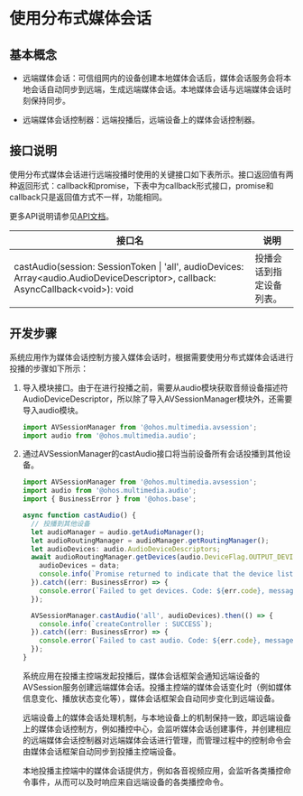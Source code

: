 # 使用分布式媒体会话

## 基本概念

- 远端媒体会话：可信组网内的设备创建本地媒体会话后，媒体会话服务会将本地会话自动同步到远端，生成远端媒体会话。本地媒体会话与远端媒体会话时刻保持同步。

- 远端媒体会话控制器：远端投播后，远端设备上的媒体会话控制器。

## 接口说明

使用分布式媒体会话进行远端投播时使用的关键接口如下表所示。接口返回值有两种返回形式：callback和promise，下表中为callback形式接口，promise和callback只是返回值方式不一样，功能相同。

更多API说明请参见[API文档](../reference/apis/js-apis-avsession.md)。

| 接口名 | 说明 | 
| -------- | -------- |
| castAudio(session: SessionToken \| 'all', audioDevices: Array&lt;audio.AudioDeviceDescriptor&gt;, callback: AsyncCallback&lt;void&gt;): void | 投播会话到指定设备列表。 | 

## 开发步骤

系统应用作为媒体会话控制方接入媒体会话时，根据需要使用分布式媒体会话进行投播的步骤如下所示：

1. 导入模块接口。由于在进行投播之前，需要从audio模块获取音频设备描述符AudioDeviceDescriptor，所以除了导入AVSessionManager模块外，还需要导入audio模块。
     
   ```ts
   import AVSessionManager from '@ohos.multimedia.avsession';
   import audio from '@ohos.multimedia.audio';
   ```

2. 通过AVSessionManager的castAudio接口将当前设备所有会话投播到其他设备。
     
   ```ts
   import AVSessionManager from '@ohos.multimedia.avsession';
   import audio from '@ohos.multimedia.audio';
   import { BusinessError } from '@ohos.base';

   async function castAudio() {
     // 投播到其他设备
     let audioManager = audio.getAudioManager();
     let audioRoutingManager = audioManager.getRoutingManager();
     let audioDevices: audio.AudioDeviceDescriptors;
     await audioRoutingManager.getDevices(audio.DeviceFlag.OUTPUT_DEVICES_FLAG).then((data) => {
       audioDevices = data;
       console.info(`Promise returned to indicate that the device list is obtained.`);
     }).catch((err: BusinessError) => {
       console.error(`Failed to get devices. Code: ${err.code}, message: ${err.message}`);
     });

     AVSessionManager.castAudio('all', audioDevices).then(() => {
       console.info(`createController : SUCCESS`);
     }).catch((err: BusinessError) => {
       console.error(`Failed to cast audio. Code: ${err.code}, message: ${err.message}`);
     });
   }

   ```

   系统应用在投播主控端发起投播后，媒体会话框架会通知远端设备的AVSession服务创建远端媒体会话。投播主控端的媒体会话变化时（例如媒体信息变化、播放状态变化等），媒体会话框架会自动同步变化到远端设备。

   远端设备上的媒体会话处理机制，与本地设备上的机制保持一致，即远端设备上的媒体会话控制方，例如播控中心，会监听媒体会话创建事件，并创建相应的远端媒体会话控制器对远端媒体会话进行管理，而管理过程中的控制命令会由媒体会话框架自动同步到投播主控端设备。

   本地投播主控端中的媒体会话提供方，例如各音视频应用，会监听各类播控命令事件，从而可以及时响应来自远端设备的各类播控命令。
